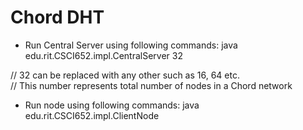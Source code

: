 
# Chord DHT

* Run Central Server using following commands:
java edu.rit.CSCI652.impl.CentralServer 32

// 32 can be replaced with any other such as 16, 64 etc.                            
// This number represents total number of nodes in a Chord network

* Run node using following commands:
java edu.rit.CSCI652.impl.ClientNode


